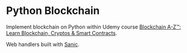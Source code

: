 # Python Blockchain
Implement blockchain on Python within Udemy course [Blockchain A-Z™: Learn Blockchain, Cryptos & Smart Contracts](https://www.udemy.com/course/build-your-blockchain-az/).

Web handlers built with [Sanic](https://sanic.dev/en/).
